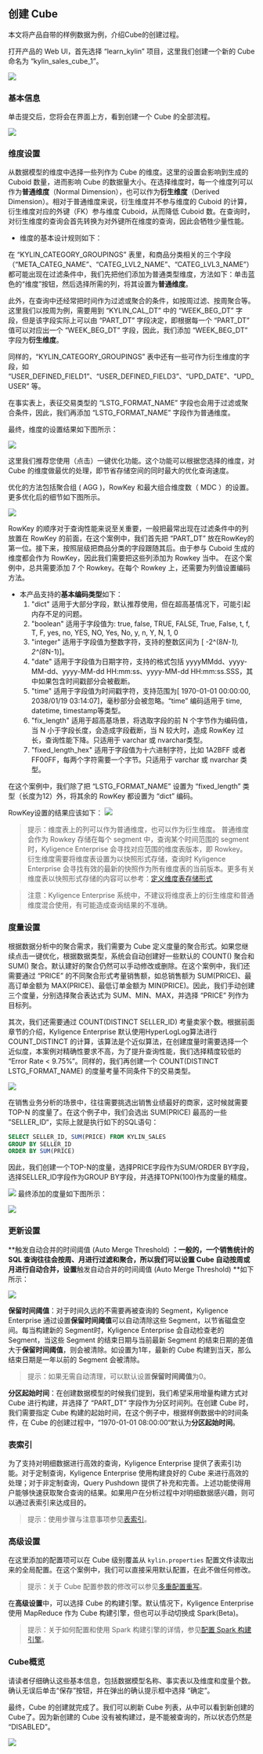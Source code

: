 ## 创建 Cube

本文将产品自带的样例数据为例，介绍Cube的创建过程。


打开产品的 Web UI，首先选择 “learn_kylin” 项目，这里我们创建一个新的 Cube 命名为 “kylin_sales_cube_1”。

![](images/createcube_1.png)



### 基本信息

单击提交后，您将会在界面上方，看到创建一个 Cube 的全部流程。

![](images/createcube_2.1.png)



### 维度设置

从数据模型的维度中选择一些列作为 Cube 的维度。这里的设置会影响到生成的 Cuboid 数量，进而影响 Cube 的数据量大小。在选择维度时，每一个维度列可以作为**普通维度**（Normal Dimension），也可以作为**衍生维度**（Derived Dimension）。相对于普通维度来说，衍生维度并不参与维度的 Cuboid 的计算，衍生维度对应的外键（FK）参与维度 Cuboid，从而降低 Cuboid 数。在查询时，对衍生维度的查询会首先转换为对外键所在维度的查询，因此会牺牲少量性能。


- 维度的基本设计规则如下：

在 “KYLIN_CATEGORY\_GROUPINGS” 表里，和商品分类相关的三个字段（“META\_CATEG\_NAME”、“CATEG\_LVL2\_NAME”、“CATEG\_LVL3\_NAME”）都可能出现在过滤条件中，我们先把他们添加为普通类型维度，方法如下：单击蓝色的“维度”按钮，然后选择所需的列，将其设置为**普通维度**。

此外，在查询中还经常把时间作为过滤或聚合的条件，如按周过滤、按周聚合等。这里我们以按周为例，需要用到 “KYLIN_CAL_DT” 中的 “WEEK_BEG_DT” 字段，但是该字段实际上可以由 “PART_DT” 字段决定，即根据每一个 “PART_DT” 值可以对应出一个 “WEEK_BEG_DT” 字段，因此，我们添加 “WEEK_BEG_DT” 字段为**衍生维度**。

同样的，“KYLIN_CATEGORY_GROUPINGS” 表中还有一些可作为衍生维度的字段，如 “USER_DEFINED_FIELD1”、“USER_DEFINED_FIELD3”、“UPD_DATE”、“UPD_USER” 等。

在事实表上，表征交易类型的 “LSTG_FORMAT_NAME” 字段也会用于过滤或聚合条件，因此，我们再添加 “LSTG_FORMAT_NAME” 字段作为普通维度。

最终，维度的设置结果如下图所示：

![](images/createcube_3.png)

这里我们推荐您使用（点击）一键优化功能。这个功能可以根据您选择的维度，对 Cube 的维度做最优的处理，即节省存储空间的同时最大的优化查询速度。

优化的方法包括聚合组 ( AGG )，RowKey 和最大组合维度数（ MDC ）的设置。
更多优化后的细节如下图所示。

![](images/createcube_9.png)

RowKey 的顺序对于查询性能来说至关重要，一般把最常出现在过滤条件中的列放置在 RowKey 的前面，在这个案例中，我们首先把 “PART_DT” 放在RowKey的第一位。接下来，按照层级把商品分类的字段跟随其后。由于参与 Cuboid 生成的维度都会作为 RowKey，因此我们需要把这些列添加为 Rowkey 当中。
在这个案例中，总共需要添加 7 个 Rowkey。在每个 Rowkey 上，还需要为列值设置编码方法。

- 本产品支持的**基本编码类型**如下：
    1. "dict" 适用于大部分字段，默认推荐使用，但在超高基情况下，可能引起内存不足的问题。
    2. "boolean" 适用于字段值为: true, false, TRUE, FALSE, True, False, t, f, T, F, yes, no, YES, NO, Yes, No, y, n, Y, N, 1, 0
    3. "integer" 适用于字段值为整数字符，支持的整数区间为 [ -2^(8*N-1), 2^(8*N-1)]。
    4. "date" 适用于字段值为日期字符，支持的格式包括 yyyyMMdd、yyyy-MM-dd、yyyy-MM-dd HH:mm:ss、yyyy-MM-dd HH:mm:ss.SSS，其中如果包含时间戳部分会被截断。
    6. "time" 适用于字段值为时间戳字符，支持范围为[ 1970-01-01 00:00:00, 2038/01/19 03:14:07]，毫秒部分会被忽略。“time” 编码适用于 time, datetime, timestamp等类型。
    7. "fix_length" 适用于超高基场景，将选取字段的前 N 个字节作为编码值，当 N 小于字段长度，会造成字段截断，当 N 较大时，造成 RowKey 过长，查询性能下降。只适用于 varchar 或 nvarchar类型。
    8. "fixed_length_hex" 适用于字段值为十六进制字符，比如 1A2BFF 或者 FF00FF，每两个字符需要一个字节。只适用于 varchar 或 nvarchar 类型。



在这个案例中，我们除了把 “LSTG_FORMAT_NAME” 设置为 “fixed_length” 类型（长度为12）外，将其余的 RowKey 都设置为 “dict” 编码。 

RowKey设置的结果应该如下：
![](images/createcube_10.png)



> 提示：维度表上的列可以作为普通维度，也可以作为衍生维度。
> 普通维度会作为 Rowkey 存储在每个 segment 中，查询某个时间范围的 segment 时，Kyligence Enterprise 会寻找对应范围的维度表版本，即 Rowkey。
> 衍生维度需要将维度表设置为以快照形式存储，查询时 Kyligence Enterprise 会寻找有效的最新的快照作为所有维度表的当前版本。更多有关维度表以快照形式存储的内容可以参考：[定义维度表存储形式](../data_modeling.cn.md/####定义维度表存储形式)


> 注意：Kyligence Enterprise 系统中，不建议将维度表上的衍生维度和普通维度混合使用，有可能造成查询结果的不准确。


### 度量设置

根据数据分析中的聚合需求，我们需要为 Cube 定义度量的聚合形式。如果您继续点击一键优化，根据数据类型，系统会自动创建好一些默认的 COUNT() 聚合和 SUM() 聚合。默认建好的聚合仍然可以手动修改或删除。在这个案例中，我们还需要通过 “PRICE” 的不同聚合形式考量销售额，如总销售额为 SUM(PRICE)、最高订单金额为 MAX(PRICE)、最低订单金额为 MIN(PRICE)。因此，我们手动创建三个度量，分别选择聚合表达式为 SUM、MIN、MAX，并选择 “PRICE” 列作为目标列。

其次，我们还需要通过 COUNT(DISTINCT SELLER_ID) 考量卖家个数。根据前面章节的介绍，Kyligence Enterprise 默认使用HyperLogLog算法进行 COUNT_DISTINCT 的计算，该算法是个近似算法，在创建度量时需要选择一个近似度，本案例对精确性要求不高，为了提升查询性能，我们选择精度较低的 “Error Rate < 9.75%”。同样的，我们再创建一个 COUNT(DISTINCT LSTG_FORMAT_NAME) 的度量考量不同条件下的交易类型。

![](images/createcube_5.png)

在销售业务分析的场景中，往往需要挑选出销售业绩最好的商家，这时候就需要 TOP-N 的度量了。在这个例子中，我们会选出 SUM(PRICE) 最高的一些 ”SELLER_ID“，实际上就是执行如下的SQL语句：

```sql
SELECT SELLER_ID, SUM(PRICE) FROM KYLIN_SALES 
GROUP BY SELLER_ID 
ORDER BY SUM(PRICE)
```
因此，我们创建一个TOP-N的度量，选择PRICE字段作为SUM/ORDER BY字段，选择SELLER_ID字段作为GROUP BY字段，并选择TOPN(100)作为度量的精度。

![](images/createcube_6.png)
最终添加的度量如下图所示：

![](images/createcube_4.png)



### 更新设置

**触发自动合并的时间阈值 (Auto Merge Threshold) **：一般的，一个销售统计的 SQL 查询往往会按周、月进行过滤和聚合，所以我们可以设置 Cube 自动按周或月进行自动合并，设置**触发自动合并的时间阈值 (Auto Merge Threshold) **如下所示：

![](images/createcube_8.png)

**保留时间阈值**：对于时间久远的不需要再被查询的 Segment，Kyligence Enterprise 通过设置**保留时间阈值**可以自动清除这些 Segment，以节省磁盘空间。每当构建新的 Segment时，Kyligence Enterprise 会自动检查老的 Segment，当这些 Segment 的结束日期与当前最新 Segment 的结束日期的差值大于**保留时间阈值**，则会被清除。如设置为1年，最新的 Cube 构建到当天，那么结束日期是一年以前的 Segment 会被清除。
> 提示：如果无需自动清理，可以默认设置**保留时间阈值**为0。

**分区起始时间**：在创建数据模型的时候我们提到，我们希望采用增量构建方式对 Cube 进行构建，并选择了 “PART_DT” 字段作为分区时间列。在创建 Cube 时，我们需要指定 Cube 构建的起始时间，在这个例子中，根据样例数据中的时间条件，在 Cube 的创建过程中，“1970-01-01 08:00:00“默认为**分区起始时间**。



### 表索引

为了支持对明细数据进行高效的查询，Kyligence Enterprise 提供了表索引功能。对于定制查询，Kyligence Enterprise 使用构建良好的 Cube 来进行高效的处理；对于非定制查询，Query Pushdown 提供了补充和完善。上述功能使得用户能够快速获取聚合查询的结果。如果用户在分析过程中对明细数据感兴趣，则可以通过表索引来达成目的。
> 提示：使用步骤与注意事项参见[表索引](table_index.cn.md)。



### 高级设置

在这里添加的配置项可以在 Cube 级别覆盖从 `kylin.properties` 配置文件读取出来的全局配置。在这个案例中，我们可以直接采用默认配置，在此不做任何修改。
> 提示：关于 Cube 配置参数的修改可以参见[多重配置重写](../../config/config_override.cn.md)。

在**高级设置**中，可以选择 Cube 的构建引擎。默认情况下，Kyligence Enterprise 使用 MapReduce 作为 Cube 构建引擎，但也可以手动切换成 Spark(Beta)。
> 提示：关于如何配置和使用 Spark 构建引擎的详情，参见[配置 Spark 构建引擎](../../config/spark_engine_conf.cn.md)。	

### Cube概览

请读者仔细确认这些基本信息，包括数据模型名称、事实表以及维度和度量个数。确认无误后单击“保存”按钮，并在弹出的确认提示框中选择 “确定”。

最终，Cube 的创建就完成了。我们可以刷新 Cube 列表，从中可以看到新创建的Cube了。因为新创建的 Cube 没有被构建过，是不能被查询的，所以状态仍然是 “DISABLED”。

![](images/createcube_11.png)
